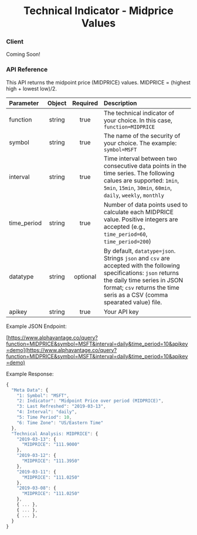 <center>
  <h1>Technical Indicator - Midprice Values</h1>
</center>

<!-- tabs:start -->

### **Client**

Coming Soon!

### **API Reference**

This API returns the midpoint price (MIDPRICE) values. MIDPRICE = (highest high + lowest low)/2.

| Parameter       | Object  | Required  | Description |
| :---            | :---:   | :---:     | :---        |
| function        | string  | true      | The technical indicator of your choice. In this case, `function=MIDPRICE` |
| symbol          | string  | true      | The name of the security of your choice. The example: `symbol=MSFT` |
| interval        | string  | true      | Time interval between two consecutive data points in the time series. The following calues are supported: `1min`, `5min`, `15min`, `30min`, `60min`, `daily`, `weekly`, `monthly` |
| time\_period    | string  | true      | Number of data points used to calculate each MIDPRICE value. Positive integers are accepted (e.g., `time_period=60`, `time_period=200`) |
| datatype        | string  | optional  | By default, `datatype=json`. Strings `json` and `csv` are accepted with the following specifications: `json` returns the daily time series in JSON format; `csv` returns the time seris as a CSV (comma spearated value) file. |
| apikey          | string  | true      | Your API key | 

Example JSON Endpoint:  

[https://www.alphavantage.co/query?function=MIDPRICE&symbol=MSFT&interval=daily&time_period=10&apikey=demo](https://www.alphavantage.co/query?function=MIDPRICE&symbol=MSFT&interval=daily&time_period=10&apikey=demo)


Example Response:  

```javascript
{
  "Meta Data": {
    "1: Symbol": "MSFT",
    "2: Indicator": "Midpoint Price over period (MIDPRICE)",
    "3: Last Refreshed": "2019-03-13",
    "4: Interval": "daily",
    "5: Time Period": 10,
    "6: Time Zone": "US/Eastern Time"
  },
  "Technical Analysis: MIDPRICE": {
    "2019-03-13": {
      "MIDPRICE": "111.9000"
    },
    "2019-03-12": {
      "MIDPRICE": "111.3950"
    },
    "2019-03-11": {
      "MIDPRICE": "111.0250"
    },
    "2019-03-08": {
      "MIDPRICE": "111.0250"
    },
    { ... },
    { ... },
    { ... },
  }
}
```

<!-- tabs:end -->
